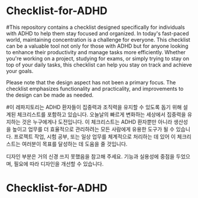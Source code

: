# Checklist-for-ADHD

#This repository contains a checklist designed specifically for individuals with ADHD to help them stay focused and organized. In today's fast-paced world, maintaining concentration is a challenge for everyone. This checklist can be a valuable tool not only for those with ADHD but for anyone looking to enhance their productivity and manage tasks more efficiently. Whether you're working on a project, studying for exams, or simply trying to stay on top of your daily tasks, this checklist can help you stay on track and achieve your goals.

Please note that the design aspect has not been a primary focus. The checklist emphasizes functionality and practicality, and improvements to the design can be made as needed.

#이 레파지토리는 ADHD 환자들이 집중력과 조직력을 유지할 수 있도록 돕기 위해 설계된 체크리스트를 포함하고 있습니다. 오늘날의 빠르게 변화하는 세상에서 집중력을 유지하는 것은 누구에게나 도전입니다. 이 체크리스트는 ADHD 환자뿐만 아니라 생산성을 높이고 업무를 더 효율적으로 관리하려는 모든 사람에게 유용한 도구가 될 수 있습니다. 프로젝트 작업, 시험 공부, 또는 일상 업무를 체계적으로 처리하는 데 있어 이 체크리스트는 여러분이 목표를 달성하는 데 도움을 줄 것입니다.

디자인 부분은 거의 신경 쓰지 못했음을 참고해 주세요. 기능과 실용성에 중점을 두었으며, 필요에 따라 디자인을 개선할 수 있습니다.
# Checklist-for-ADHD

